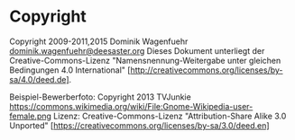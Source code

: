 
# Copyright

Copyright 2009-2011,2015 Dominik Wagenfuehr <dominik.wagenfuehr@deesaster.org>
Dieses Dokument unterliegt der Creative-Commons-Lizenz
"Namensnennung-Weitergabe unter gleichen Bedingungen 4.0 International"
[http://creativecommons.org/licenses/by-sa/4.0/deed.de].

Beispiel-Bewerberfoto: Copyright 2013 TVJunkie
https://commons.wikimedia.org/wiki/File:Gnome-Wikipedia-user-female.png
Lizenz: Creative-Commons-Lizenz "Attribution-Share Alike 3.0 Unported"
[https://creativecommons.org/licenses/by-sa/3.0/deed.en]

